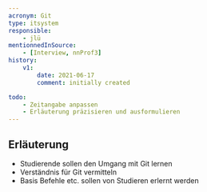 ```yaml
---
acronym: Git
type: itsystem
responsible:
    - jlü
mentionnedInSource: 
    - [Interview, nnProf3]
history:
    v1:
        date: 2021-06-17
        comment: initially created

todo:
    - Zeitangabe anpassen 
    - Erläuterung präzisieren und ausformulieren
---
```


## Erläuterung

* Studierende sollen den Umgang mit Git lernen
* Verständnis für Git vermitteln  
* Basis Befehle etc. sollen von Studieren erlernt werden
